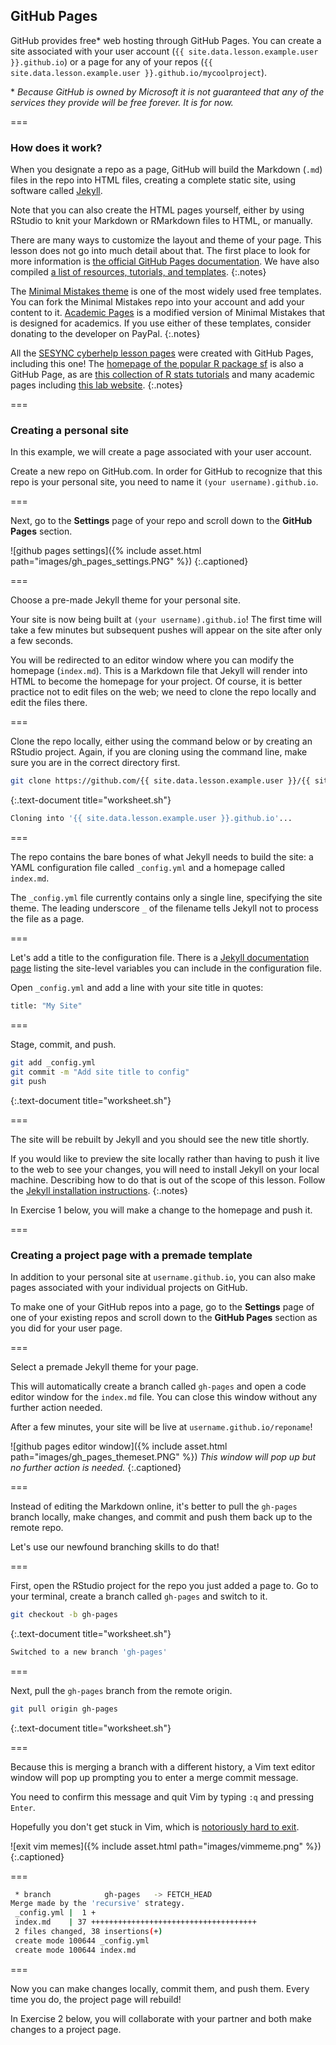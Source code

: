 ---
---

## GitHub Pages

GitHub provides free* web hosting through GitHub Pages. You can create a site associated with your user account 
(`{{ site.data.lesson.example.user }}.github.io`) or a page for any of your repos 
(`{{ site.data.lesson.example.user }}.github.io/mycoolproject`). 

\* *Because GitHub is owned by Microsoft it is not guaranteed that any of the services they provide will be free forever. It is for now.*

===

### How does it work?

When you designate a repo as a page, GitHub will build the Markdown (`.md`) files in the repo into
HTML files, creating a complete static site, using software called [Jekyll](https://jekyllrb.com/).

Note that you can also create the HTML pages yourself, either by using RStudio to knit your
Markdown or RMarkdown files to HTML, or manually.

There are many ways to customize the layout and theme of your page. This lesson does not go into
much detail about that. The first place to look for more information is 
[the official GitHub Pages documentation](https://docs.github.com/en/github/working-with-github-pages). 
We have also compiled [a list of resources, tutorials, and templates](https://cyberhelp.sesync.org/blog/github-pages-resources.html).
{:.notes}

The [Minimal Mistakes theme](https://github.com/mmistakes/minimal-mistakes) is one of the most widely used free templates. 
You can fork the Minimal Mistakes repo into your account and add your content to it.
[Academic Pages](https://github.com/academicpages/academicpages.github.io) is a modified version of Minimal Mistakes 
that is designed for academics.
If you use either of these templates, consider donating to the developer on PayPal.
{:.notes}

All the [SESYNC cyberhelp lesson pages](https://cyberhelp.sesync.org/lesson/) were created with GitHub Pages, 
including this one! 
The [homepage of the popular R package sf](https://r-spatial.github.io/sf/) is also a GitHub Page,
as are [this collection of R stats tutorials](https://tinystats.github.io/teacups-giraffes-and-statistics/index.html)
and many academic pages including [this lab website](http://nelson.rbind.io/).
{:.notes}

===

### Creating a personal site

In this example, we will create a page associated with your user account.

Create a new repo on GitHub.com. In order for GitHub to recognize that this repo is your personal site, 
you need to name it `(your username).github.io`. 

===

Next, go to the **Settings** page of your repo and scroll down to the
**GitHub Pages** section.

![github pages settings]({% include asset.html path="images/gh_pages_settings.PNG" %})
{:.captioned}

===

Choose a pre-made Jekyll theme for your personal site.

Your site is now being built at `(your username).github.io`! The first time will take a few 
minutes but subsequent pushes will appear on the site after only a few seconds.

You will be redirected to an editor window where you can modify the homepage (`index.md`).
This is a Markdown file that Jekyll will render into HTML to become the homepage for your project.
Of course, it is better practice not to edit files on the web; we need to clone the
repo locally and edit the files there.

===

Clone the repo locally, either using the command below or by creating an RStudio project.
Again, if you are cloning using the command line, make sure you are in the correct directory first.

~~~bash
git clone https://github.com/{{ site.data.lesson.example.user }}/{{ site.data.lesson.example.user }}.github.io
~~~
{:.text-document title="worksheet.sh"}

~~~bash
Cloning into '{{ site.data.lesson.example.user }}.github.io'...
~~~

===

The repo contains the bare bones of what Jekyll needs to build the site:
a YAML configuration file called `_config.yml` and a homepage called `index.md`.

The `_config.yml` file currently contains only a single line, specifying the site theme.
The leading underscore `_` of the filename tells Jekyll not to process the file as a page.

===

Let's add a title to the configuration file.
There is a [Jekyll documentation page](https://jekyllrb.com/docs/variables/) listing
the site-level variables you can include in the configuration file.

Open `_config.yml` and add a line with your site title in quotes:

~~~bash
title: "My Site"
~~~

===

Stage, commit, and push.

~~~bash
git add _config.yml
git commit -m "Add site title to config"
git push
~~~
{:.text-document title="worksheet.sh"}

===

The site will be rebuilt by Jekyll and you should see the new title shortly.

If you would like to preview the site locally rather than having to push it
live to the web to see your changes, you will need to install Jekyll
on your local machine. Describing how to do that is out of the scope of this lesson. 
Follow the [Jekyll installation instructions](https://jekyllrb.com/docs/).
{:.notes}

In Exercise 1 below, you will make a change to the homepage and push it.

===

### Creating a project page with a premade template

In addition to your personal site at `username.github.io`, you can also make pages associated with your
individual projects on GitHub.

To make one of your GitHub repos into a page, go to the **Settings** page of one of your existing repos
and scroll down to the **GitHub Pages** section as you did for your user page.

===

Select a premade Jekyll theme for your page.

This will automatically create a branch called `gh-pages` and open a code editor window for the `index.md` file. 
You can close this window without any further action needed.

After a few minutes, your site will be live at `username.github.io/reponame`!

![github pages editor window]({% include asset.html path="images/gh_pages_themeset.PNG" %})
*This window will pop up but no further action is needed.*
{:.captioned}

===

Instead of editing the Markdown online, it's better to pull the `gh-pages` branch locally, make changes, and commit and push them back up to the remote repo. 


Let's use our newfound branching skills to do that!

===

First, open the RStudio project for the repo you just added a page to. 
Go to your terminal, create a branch called `gh-pages` and switch to it.

~~~bash
git checkout -b gh-pages
~~~
{:.text-document title="worksheet.sh"}

~~~bash
Switched to a new branch 'gh-pages'
~~~

===

Next, pull the `gh-pages` branch from the remote origin.

<!-- change this to "allow unrelated histories" once git is updated on the rstudio server!!! -->

~~~bash
git pull origin gh-pages
~~~
{:.text-document title="worksheet.sh"}

===

Because this is merging a branch with a different history, a Vim text editor
window will pop up prompting you to enter a merge commit message.

You need to confirm this message and quit Vim by typing `:q` and pressing `Enter`.

Hopefully you don't get stuck in Vim, which is [notoriously hard to exit](https://stackoverflow.com/questions/11828270/how-do-i-exit-the-vim-editor).

![exit vim memes]({% include asset.html path="images/vimmeme.png" %})
{:.captioned}

===

~~~bash
 * branch            gh-pages   -> FETCH_HEAD
Merge made by the 'recursive' strategy.
 _config.yml |  1 +
 index.md    | 37 +++++++++++++++++++++++++++++++++++++
 2 files changed, 38 insertions(+)
 create mode 100644 _config.yml
 create mode 100644 index.md
~~~

===

Now you can make changes locally, commit them, and push them. Every time you do, the project page will rebuild!

In Exercise 2 below, you will collaborate with your partner and both make changes to a project page.

